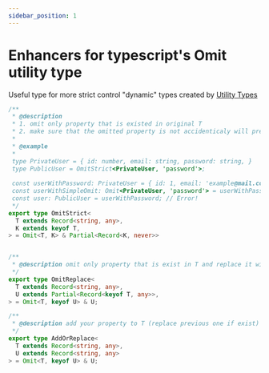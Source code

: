 ```yaml
---
sidebar_position: 1
---
```


# Enhancers for typescript's Omit utility type

Useful type for more strict control "dynamic" types created by
[Utility Types](https://www.typescriptlang.org/docs/handbook/utility-types.html)

```ts title='somewhere/in/your/utils/types.ts'
/**
 * @description
 * 1. omit only property that is existed in original T
 * 2. make sure that the omitted property is not accidenticaly will present again
 * 
 * @example
 * 
 type PrivateUser = { id: number, email: string, password: string, }
 type PublicUser = OmitStrict<PrivateUser, 'password'>;
 
 const userWithPassword: PrivateUser = { id: 1, email: 'example@mail.com', password: 'qwerty'};
 const userWithSimpleOmit: Omit<PrivateUser, 'password'> = userWithPassword; // Ok... oops... password is still there
 const user: PublicUser = userWithPassword; // Error!
 */
export type OmitStrict<
  T extends Record<string, any>,
  K extends keyof T,
> = Omit<T, K> & Partial<Record<K, never>>


/**
 * @description omit only property that is exist in T and replace it with your own
 */
export type OmitReplace<
  T extends Record<string, any>,
  U extends Partial<Record<keyof T, any>>,
> = Omit<T, keyof U> & U;

/**
 * @description add your property to T (replace previous one if exist)
 */
export type AddOrReplace<
  T extends Record<string, any>,
  U extends Record<string, any>
> = Omit<T, keyof U> & U;

```
